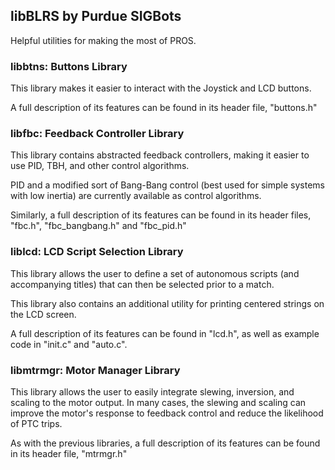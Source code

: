 ## libBLRS by Purdue SIGBots

Helpful utilities for making the most of PROS.

### libbtns: Buttons Library
This library makes it easier to interact with the Joystick and LCD buttons.

A full description of its features can be found in its header file, "buttons.h"

### libfbc: Feedback Controller Library
This library contains abstracted feedback controllers, making it easier to use PID, TBH, and other control algorithms.

PID and a modified sort of Bang-Bang control (best used for simple systems with low inertia) are currently available as control algorithms.

Similarly, a full description of its features can be found in its header files, "fbc.h", "fbc_bangbang.h" and "fbc_pid.h"

### liblcd: LCD Script Selection Library
This library allows the user to define a set of autonomous scripts (and accompanying titles) that can then be selected prior to a match.

This library also contains an additional utility for printing centered strings on the LCD screen.

A full description of its features can be found in "lcd.h", as well as example code in "init.c" and "auto.c".

### libmtrmgr: Motor Manager Library
This library allows the user to easily integrate slewing, inversion, and scaling to the motor output. In many cases, the slewing and scaling can improve the motor's response to feedback control and reduce the likelihood of PTC trips.

As with the previous libraries, a full description of its features can be found in its header file, "mtrmgr.h"
